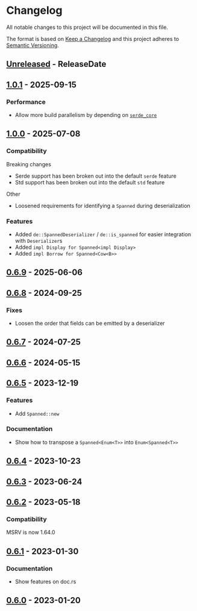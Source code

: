 # Changelog
All notable changes to this project will be documented in this file.

The format is based on [Keep a Changelog](https://keepachangelog.com/)
and this project adheres to [Semantic Versioning](https://semver.org/).

<!-- next-header -->
## [Unreleased] - ReleaseDate

## [1.0.1] - 2025-09-15

### Performance

- Allow more build parallelism by depending on [`serde_core`](https://crates.io/crates/serde_core)

## [1.0.0] - 2025-07-08

### Compatibility

Breaking changes

- Serde support has been broken out into the default `serde` feature
- Std support has been broken out into the default `std` feature

Other

- Loosened requirements for identifying a `Spanned` during deserialization

### Features

- Added `de::SpannedDeserializer` / `de::is_spanned` for easier integration with `Deserializer`s
- Added `impl Display for Spanned<impl Display>`
- Added `impl Borrow for Spanned<Cow<B>>`

## [0.6.9] - 2025-06-06

## [0.6.8] - 2024-09-25

### Fixes

- Loosen the order that fields can be emitted by a deserializer

## [0.6.7] - 2024-07-25

## [0.6.6] - 2024-05-15

## [0.6.5] - 2023-12-19

### Features

- Add `Spanned::new`

### Documentation

- Show how to transpose a `Spanned<Enum<T>>` into `Enum<Spanned<T>>`

## [0.6.4] - 2023-10-23

## [0.6.3] - 2023-06-24

## [0.6.2] - 2023-05-18

### Compatibility

MSRV is now 1.64.0

## [0.6.1] - 2023-01-30

### Documentation

- Show features on doc.rs

## [0.6.0] - 2023-01-20

<!-- next-url -->
[Unreleased]: https://github.com/toml-rs/toml/compare/serde_spanned-v1.0.1...HEAD
[1.0.1]: https://github.com/toml-rs/toml/compare/serde_spanned-v1.0.0...serde_spanned-v1.0.1
[1.0.0]: https://github.com/toml-rs/toml/compare/serde_spanned-v0.6.9...serde_spanned-v1.0.0
[0.6.9]: https://github.com/toml-rs/toml/compare/serde_spanned-v0.6.8...serde_spanned-v0.6.9
[0.6.8]: https://github.com/toml-rs/toml/compare/serde_spanned-v0.6.7...serde_spanned-v0.6.8
[0.6.7]: https://github.com/toml-rs/toml/compare/serde_spanned-v0.6.6...serde_spanned-v0.6.7
[0.6.6]: https://github.com/toml-rs/toml/compare/serde_spanned-v0.6.5...serde_spanned-v0.6.6
[0.6.5]: https://github.com/toml-rs/toml/compare/serde_spanned-v0.6.4...serde_spanned-v0.6.5
[0.6.4]: https://github.com/toml-rs/toml/compare/serde_spanned-v0.6.3...serde_spanned-v0.6.4
[0.6.3]: https://github.com/toml-rs/toml/compare/serde_spanned-v0.6.2...serde_spanned-v0.6.3
[0.6.2]: https://github.com/toml-rs/toml/compare/serde_spanned-v0.6.1...serde_spanned-v0.6.2
[0.6.1]: https://github.com/toml-rs/toml/compare/serde_spanned-v0.6.0...serde_spanned-v0.6.1
[0.6.0]: https://github.com/toml-rs/toml/compare/205859ff8c88fcc351ca55abc08139a6785fd075...serde_spanned-v0.6.0
